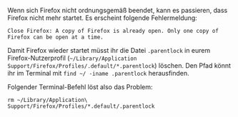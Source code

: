 Wenn sich Firefox nicht ordnungsgemäß beendet, kann es passieren, dass Firefox nicht mehr startet. Es erscheint folgende Fehlermeldung:

```
Close Firefox: A copy of Firefox is already open. Only one copy of Firefox can be open at a time.
```

Damit Firefox wieder startet müsst ihr die Datei `.parentlock` in eurem Firefox-Nutzerprofil (`~/Library/Application Support/Firefox/Profiles/.default/*.parentlock`) löschen.
Den Pfad könnt ihr im Terminal mit `find ~/ -iname .parentlock` herausfinden.

Folgender Terminal-Befehl löst also das Problem:
```
rm ~/Library/Application\ Support/Firefox/Profiles/*.default/.parentlock
```
